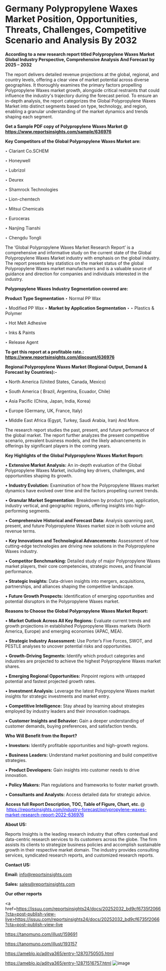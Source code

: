 # Germany Polypropylene Waxes Market Position, Opportunities, Threats, Challenges, Competitive Scenario and Analysis By 2032

<strong>According to a new research report titled Polypropylene Waxes Market Global Industry Perspective, Comprehensive Analysis And Forecast by 2025 – 2032</strong>

The report delivers detailed revenue projections at the global, regional, and country levels, offering a clear view of market potential across diverse geographies. It thoroughly examines the primary factors propelling Polypropylene Waxes market growth, alongside critical restraints that could influence the industry's trajectory during the forecast period. To ensure an in-depth analysis, the report categorizes the Global Polypropylene Waxes Market into distinct segments based on type, technology, and region, enabling a granular understanding of the market dynamics and trends shaping each segment.

<strong>Get a Sample PDF copy of Polypropylene Waxes Market </strong><strong>@<a href=https://www.reportsinsights.com/sample/636976 style=color:#0000ff;> https://www.reportsinsights.com/sample/636976</a></strong></font>

<strong>Key Competitors of the Global Polypropylene Waxes Market are:</strong>

‣ Clariant
 Co.SCHEM

‣ Honeywell

‣ Lubrizol

‣ Deurex

‣ Shamrock Technologies

‣ Lion-chemtech

‣ Mitsui Chemicals

‣ Euroceras

‣ Nanjing Tianshi

‣ Chengdu Tongli

The ‘Global Polypropylene Waxes Market Research Report’ is a comprehensive and informative study on the current state of the Global Polypropylene Waxes Market industry with emphasis on the global industry. The report presents key statistics on the market status of the global Polypropylene Waxes market manufacturers and is a valuable source of guidance and direction for companies and individuals interested in the industry.

<strong>Polypropylene Waxes Industry Segmentation covered are:</strong>

<strong>Product Type Segmentation</strong>
‣
Normal PP Wax

‣ Modified PP Wax
‣ 
<strong>Market by Application Segmentation</strong>
‣
‣  Plastics & Polymer

‣ Hot Melt Adhesive

‣ Inks & Paints

‣ Release Agent

<strong>To get this report at a profitable rate.: <a href=https://www.reportsinsights.com/discount/636976 style=color:#0000ff;>https://www.reportsinsights.com/discount/636976</a></strong></font>

<strong>Regional Polypropylene Waxes Market (Regional Output, Demand &amp; Forecast by Countries):-</strong>

• North America (United States, Canada, Mexico)

• South America ( Brazil, Argentina, Ecuador, Chile)

• Asia Pacific (China, Japan, India, Korea)

• Europe (Germany, UK, France, Italy)

• Middle East Africa (Egypt, Turkey, Saudi Arabia, Iran) And More.

The research report studies the past, present, and future performance of the global market. The report further analyzes the present competitive scenario, prevalent business models, and the likely advancements in offerings by significant players in the coming years.

<strong>Key Highlights of the Global Polypropylene Waxes Market Report:</strong>

• <strong>Extensive Market Analysis:</strong> An in-depth evaluation of the Global Polypropylene Waxes Market, including key drivers, challenges, and opportunities shaping its growth.

• <strong>Industry Evolution:</strong> Examination of how the Polypropylene Waxes market dynamics have evolved over time and the factors propelling current trends.

• <strong>Granular Market Segmentation:</strong> Breakdown by product type, application, industry vertical, and geographic regions, offering insights into high-performing segments.

• <strong>Comprehensive Historical and Forecast Data:</strong> Analysis spanning past, present, and future Polypropylene Waxes market size in both volume and revenue terms.

• <strong>Key Innovations and Technological Advancements:</strong> Assessment of how cutting-edge technologies are driving new solutions in the Polypropylene Waxes industry.

• <strong>Competitor Benchmarking:</strong> Detailed study of major Polypropylene Waxes market players, their core competencies, strategic moves, and financial performance.

• <strong>Strategic Insights:</strong> Data-driven insights into mergers, acquisitions, partnerships, and alliances shaping the competitive landscape.

• <strong>Future Growth Prospects:</strong> Identification of emerging opportunities and potential disruptors in the Polypropylene Waxes market.

<strong>Reasons to Choose the Global Polypropylene Waxes Market Report:</strong>

• <strong>Market Outlook Across All Key Regions:</strong> Evaluate current trends and growth projections in established Polypropylene Waxes markets (North America, Europe) and emerging economies (APAC, MEA).

• <strong>Strategic Industry Assessment:</strong> Use Porter’s Five Forces, SWOT, and PESTLE analyses to uncover potential risks and opportunities.

• <strong>Growth-Driving Segments:</strong> Identify which product categories and industries are projected to achieve the highest Polypropylene Waxes market shares.

• <strong>Emerging Regional Opportunities:</strong> Pinpoint regions with untapped potential and fastest projected growth rates.

• <strong>Investment Analysis:</strong> Leverage the latest Polypropylene Waxes market insights for strategic investments and market entry.

• <strong>Competitive Intelligence:</strong> Stay ahead by learning about strategies employed by industry leaders and their innovation roadmaps.

• <strong>Customer Insights and Behavior:</strong> Gain a deeper understanding of customer demands, buying preferences, and satisfaction trends.

<strong>Who Will Benefit from the Report?</strong>

• <strong>Investors:</strong> Identify profitable opportunities and high-growth regions.

• <strong>Business Leaders:</strong> Understand market positioning and build competitive strategies.

• <strong>Product Developers:</strong> Gain insights into customer needs to drive innovation.

• <strong>Policy Makers:</strong> Plan regulations and frameworks to foster market growth.

• <strong>Consultants and Analysts:</strong> Access detailed data for strategic advice.
</ul>
<strong>Access full Report Description, TOC, Table of Figure, Chart, etc. </strong>@  <a href=https://reportsinsights.com/industry-forecast/polypropylene-waxes-market-research-report-2022-636976 style=color:#0000ff;>https://reportsinsights.com/industry-forecast/polypropylene-waxes-market-research-report-2022-636976</a></font>

<strong><strong>About US</strong>:</strong>

Reports Insights is the leading research industry that offers contextual and data-centric research services to its customers across the globe. The firm assists its clients to strategize business policies and accomplish sustainable growth in their respective market domain. The industry provides consulting services, syndicated research reports, and customized research reports.

<strong>Contact US:</strong>

<p class=""""><b>Email:</b> <a href=mailto:info@reportsinsights.com>info@reportsinsights.com</a></p>
<p class=""""><b>Sales:</b> <a href=mailto:sales@reportsinsights.com>sales@reportsinsights.com</a></p>

<strong>Our other reports</strong>

<a href=https://issuu.com/reportsinsights24/docs/20252032_bd9cf6735f2066?cta=post-publish-view-live>https://issuu.com/reportsinsights24/docs/20252032_bd9cf6735f2066?cta=post-publish-view-live</a>

<a href=https://tanomuno.com/illust/159691>https://tanomuno.com/illust/159691</a>

<a href=https://tanomuno.com/illust/193157>https://tanomuno.com/illust/193157</a>

<a href=https://ameblo.jp/aditya365/entry-12870750505.html>https://ameblo.jp/aditya365/entry-12870750505.html</a>

<a href=https://ameblo.jp/aditya365/entry-12871516757.html>https://ameblo.jp/aditya365/entry-12871516757.html</a>
![image](https://github.com/user-attachments/assets/95dec5a2-f8f5-468d-ab05-0e032858f1ce)
